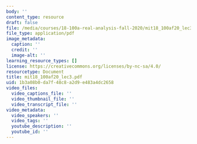 ```yaml
---
body: ''
content_type: resource
draft: false
file: /media/courses/18-100a-real-analysis-fall-2020/mit18_100af20_lec32.pdf
file_type: application/pdf
image_metadata:
  caption: ''
  credit: ''
  image-alt: ''
learning_resource_types: []
license: https://creativecommons.org/licenses/by-nc-sa/4.0/
resourcetype: Document
title: mit18_100af20_lec3.pdf
uid: 1b3a08b0-da7f-48c8-a2d9-e483a4dc2658
video_files:
  video_captions_file: ''
  video_thumbnail_file: ''
  video_transcript_file: ''
video_metadata:
  video_speakers: ''
  video_tags: ''
  youtube_description: ''
  youtube_id: ''
---
```

